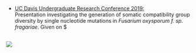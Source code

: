 - [UC Davis Undergraduate Research Conference 2019:](/pdf/URC_2019.pdf)
<br>Presentation investigating the generation of somatic compatibility group diversity by single nucleotide mutations in _Fusarium oxysporum f. sp. fragariae_. Given on $
<br><br>
<img src="images/urc_2019_title2.png?raw=true"/>
